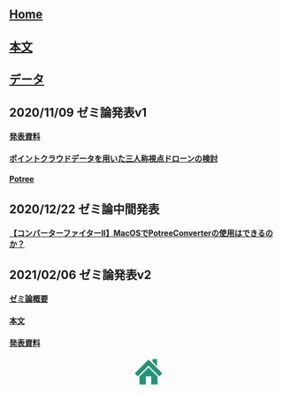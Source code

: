 

## [Home](https://furuhashilab.github.io/2020gsc_HironoriMorita/)
## [本文](docs/graduation_thesis.md)
## [データ](/data/readme.md)

## 2020/11/09 ゼミ論発表v1
#### [発表資料](https://speakerdeck.com/22hero1072/pointokuraudodetawoyong-itasan-ren-cheng-shi-dian-doronfalsejian-tao)

#### [ポイントクラウドデータを用いた三人称視点ドローンの検討](https://medium.com/furuhashilab/%E3%83%9D%E3%82%A4%E3%83%B3%E3%83%88%E3%82%AF%E3%83%A9%E3%82%A6%E3%83%89%E3%83%87%E3%83%BC%E3%82%BF%E3%82%92%E7%94%A8%E3%81%84%E3%81%9F%E4%B8%89%E4%BA%BA%E7%A7%B0%E8%A6%96%E7%82%B9%E3%83%89%E3%83%AD%E3%83%BC%E3%83%B3%E3%81%AE%E6%A4%9C%E8%A8%8E-1b9a0ceff67a)

#### [Potree](https://github.com/potree)

## 2020/12/22 ゼミ論中間発表
#### [【コンバーターファイターⅡ】MacOSでPotreeConverterの使用はできるのか？](https://medium.com/furuhashilab/%E3%82%B3%E3%83%B3%E3%83%90%E3%83%BC%E3%82%BF%E3%83%BC%E3%83%95%E3%82%A1%E3%82%A4%E3%82%BF%E3%83%BC%E2%85%B1-macos%E3%81%A7potreeconverter%E3%81%AE%E4%BD%BF%E7%94%A8%E3%81%AF%E3%81%A7%E3%81%8D%E3%82%8B%E3%81%AE%E3%81%8B-16e2891a83ed)

## 2021/02/06 ゼミ論発表v2
#### [ゼミ論概要](https://docs.google.com/document/d/1vzwxvp3MQIKqN1O6vI9nQqXiHlTejMbRFksKjbU2Gmo/edit#)

#### [本文](docs/graduation_thesis.md)

#### [発表資料](https://speakerdeck.com/22hero1072/pointokuraudodetawoyong-itasan-ren-cheng-shi-dian-doronfalseti-an)

<div align="center">
<img width="50" alt="map2d" src="https://github.com/furuhashilab/2020gsc_HironoriMorita/blob/master/photos/%E3%83%9B%E3%83%BC%E3%83%A0%20%E3%82%A2%E3%82%A4%E3%82%B3%E3%83%B3%E7%B4%A0%E6%9D%90%208.png?raw=true" alt="属性" title="">
</div>
